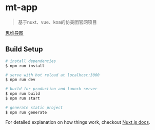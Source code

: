 # mt-app

> 基于nuxt、vue、koa的仿美团官网项目

[思维导图](http://naotu.baidu.com/file/70c902915999e3d31c2a8d09e08052eb?token=846751ebd130ba70)

## Build Setup

``` bash
# install dependencies
$ npm run install

# serve with hot reload at localhost:3000
$ npm run dev

# build for production and launch server
$ npm run build
$ npm run start

# generate static project
$ npm run generate
```

For detailed explanation on how things work, checkout [Nuxt.js docs](https://nuxtjs.org).
